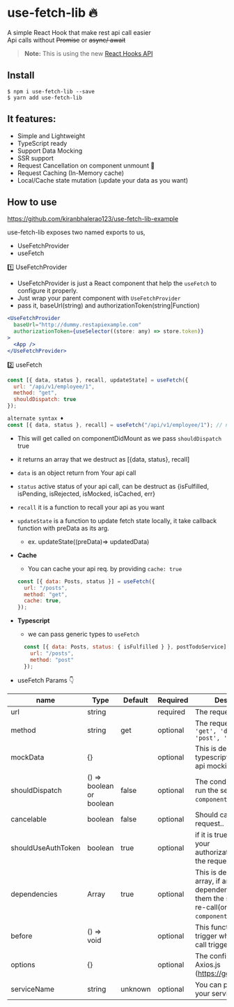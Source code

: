 # use-fetch-lib 🔥

A simple React Hook that make rest api call easier\
Api calls without ~~Promise~~ or ~~async/ await~~

> **Note:** This is using the new [React Hooks API](https://reactjs.org/docs/hooks-intro.html)

## Install

```
$ npm i use-fetch-lib --save
$ yarn add use-fetch-lib
```

## It features:

- Simple and Lightweight
- TypeScript ready
- Support Data Mocking
- SSR support
- Request Cancellation on component unmount 🎉
- Request Caching (In-Memory cache)
- Local/Cache state mutation (update your data as you want)

## How to use

https://github.com/kiranbhalerao123/use-fetch-lib-example

use-fetch-lib exposes two named exports to us,

- UseFetchProvider
- useFetch

1️⃣ UseFetchProvider

- UseFetchProvider is just a React component that help the `useFetch` to configure it properly.
- Just wrap your parent component with `UseFetchProvider`
- pass it, baseUrl(string) and authorizationToken(string|Function)

```jsx
<UseFetchProvider
  baseUrl="http://dummy.restapiexample.com"
  authorizationToken={useSelector((store: any) => store.token)}
>
  <App />
</UseFetchProvider>
```

2️⃣ useFetch

```javascript
const [{ data, status }, recall, updateState] = useFetch({
  url: "/api/v1/employee/1",
  method: "get",
  shouldDispatch: true
});

alternate syntax ♦️
const [{ data, status }, recall] = useFetch("/api/v1/employee/1"); // note: Default value of `shouldDispatch` is false
```

- This will get called on componentDidMount as we pass `shouldDispatch` true
- it returns an array that we destruct as [{data, status}, recall]
- `data` is an object return from Your api call
- `status` active status of your api call, can be destruct as {isFulfilled, isPending, isRejected, isMocked, isCached, err}
- `recall` it is a function to recall your api as you want
- `updateState` is a function to update fetch state locally, it take callback function with preData as its arg.
  - ex. updateState((preData)=> updatedData)
- **Cache**
  - You can cache your api req. by providing `cache: true`
  ```javascript
  const [{ data: Posts, status }] = useFetch({
    url: "/posts",
    method: "get",
    cache: true,
  });
  ```
- **Typescript**

  - we can pass generic types to `useFetch`

  ```javascript
    const [{ data: Posts, status: { isFulfilled } }, postTodoService] = useFetch<IPostData, IPostTodo>({
      url: "/posts",
      method: "post"
    });
  ```

- useFetch Params 👇

| name               | Type                     | Default | Required | Description                                                                                                        |
| ------------------ | ------------------------ | ------- | -------- | ------------------------------------------------------------------------------------------------------------------ |
| url                | string                   |         | required | The request URL                                                                                                    |
| method             | string                   | get     | optional | The request method `'get', 'delete', 'post', 'put'`                                                                |
| mockData           | {}                       |         | optional | This is default data for typescript types and api mocking                                                          |
| shouldDispatch     | () => boolean or boolean | false   | optional | The conditions for auto run the service(on `componentDidMount`)                                                    |
| cancelable         | boolean                  | false   | optional | Should cancel previous request..                                                                                   |
| shouldUseAuthToken | boolean                  | true    | optional | if it is true it will send your authorizationToken with the request                                                |
| dependencies       | Array<any>               | true    | optional | This is dependencies array, if any of dependency get update them the service will re-call(on `componentDidUpdate`) |
| before             | () => void               |         | optional | This function will trigger when the api call triggers                                                              |
| options            | {}                       |         | optional | The config options of Axios.js (https://goo.gl/UPLqaK)                                                             |
| serviceName        | string                   | unknown | optional | You can pass name to your service                                                                                  |
